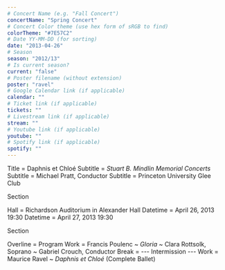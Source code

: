 ```yaml
---
# Concert Name (e.g. "Fall Concert")
concertName: "Spring Concert"
# Concert Color theme (use hex form of sRGB to find)
colorTheme: "#7E57C2"
# Date YY-MM-DD (for sorting)
date: "2013-04-26"
# Season
season: "2012/13"
# Is current season?
current: "false"
# Poster filename (without extension)
poster: "ravel"
# Google Calendar link (if applicable)
calendar: ""
# Ticket link (if applicable)
tickets: ""
# Livestream link (if applicable)
stream: ""
# Youtube link (if applicable)
youtube: ""
# Spotify link (if applicable)
spotify: ""
---
```

Title = Daphnis et Chloé
Subtitle = *Stuart B. Mindlin Memorial Concerts*
Subtitle = Michael Pratt, Conductor
Subtitle = Princeton University Glee Club

Section

Hall = Richardson Auditorium in Alexander Hall
Datetime = April 26, 2013 19:30
Datetime = April 27, 2013 19:30

Section

Overline = Program
Work = Francis Poulenc ~ *Gloria* ~ Clara Rottsolk, Soprano ~ Gabriel Crouch, Conductor
Break = --- Intermission ---
Work = Maurice Ravel ~ *Daphnis et Chloé* (Complete Ballet)
